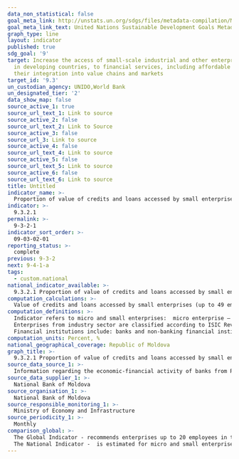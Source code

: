 ```yaml
---
data_non_statistical: false
goal_meta_link: http://unstats.un.org/sdgs/files/metadata-compilation/Metadata-Goal-9.pdf
goal_meta_link_text: United Nations Sustainable Development Goals Metadata (pdf 663kB)
graph_type: line
layout: indicator
published: true
sdg_goal: '9'
target: Increase the access of small-scale industrial and other enterprises, in particular
  in developing countries, to financial services, including affordable credit, and
  their integration into value chains and markets
target_id: '9.3'
un_custodian_agency: UNIDO,World Bank
un_designated_tier: '2'
data_show_map: false
source_active_1: true
source_url_text_1: Link to source
source_active_2: false
source_url_text_2: Link to Source
source_active_3: false
source_url_3: Link to source
source_active_4: false
source_url_text_4: Link to source
source_active_5: false
source_url_text_5: Link to source
source_active_6: false
source_url_text_6: Link to source
title: Untitled
indicator_name: >-
  Proportion of value of credits and loans accessed by small enterprises (up to 49 employees) during the year out of the value of credits and loans accessed by enterprises,  including in the industry sector
indicator: >-
  9.3.2.1
permalink: >-
  9-3-2-1
indicator_sort_order: >-
  09-03-02-01
reporting_status: >-
  complete
previous: 9-3-2
next: 9-4-1-a
tags:
  - custom.national
national_indicator_available: >-
  9.3.2.1 Proportion of value of credits and loans accessed by small enterprises (up to 49 employees) during the year out of the value of credits and loans accessed by enterprises,  including in the industry sector
computation_calculations: >-
  Value of credits and loans accessed by small enterprises (up to 49 employees) during the year from financial institutions  / total value of credits and loans accessed by enterprises (total and by sectors according to CAEM 2)* 100.
computation_definitions: >-
  Indicator refers to micro and small enterprises:  micro enterprise – is the enterprise that has at most 9 employees, has an annual turnover up to 9 million MDL or holds total assets for up to 9 million MDL; small enterprise  – an enterprise that has from 10 to 49 employees, has an annual turnover up to 25 million MDL or holds assets for up to 25 million MDL . Employees - medium number of personnel on paper during the reported period. (art. 5, let. a and b of the Law No. 179 dated 21.07.2016)<br> 
  Enterprises from industry sector are classified according to ISIC Rev.3.1 and include codes 15-37, 45, 50-52, 55, 60-64, and 72, or ISIC rev.4 (or CAEM rev.2) with codes 10-33, 41-43, 45-47, 49-53, 55-56, 58-63.<br> 
  Financial institutions include: banks and non-banking financial institutions. Bank – legal entity whose activity is to attract deposits or other reimbursable funds from public and to provide credits on their own accounts.
computation_units: Percent, %
national_geographical_coverage: Republic of Moldova
graph_title: >-
  9.3.2.1 Proportion of value of credits and loans accessed by small enterprises (up to 49 employees) during the year out of the value of credits and loans accessed by enterprises,  including in the industry sector
source_data_source_1: >-
  Information regarding the economic-financial activity of banks from RM - NBM
source_data_supplier_1: >-
  National Bank of Moldova
source_organisation_1: >-
  National Bank of Moldova
source_responsible_monitoring_1: >-
  Ministry of Economy and Infrastructure
source_periodicity_1: >-
  Monthly
comparison_global: >-
  The Global Indicator - recommends enterprises up to 20 employees in the industrial sector, provides for accessing loans not only from banks, but also from other non-banking financial institutions <br> 
  The National Indicator -  is estimated for micro and small enterprises with up to 49 employees (according to the national legislation), by sectors (according to CAEM 2) including only access to credits from the bank.
---
```

